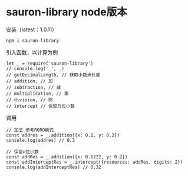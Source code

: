 <!--
 * @Descripttion: 
 * @version: 1.0.7
 * @Author: sauron.pan
 * @Date: 2022-06-16 19:00:35
 * @LastEditors: sauron.pan
 * @LastEditTime: 2022-06-22 16:32:57
-->
# sauron-library node版本

安装（latest：1.0.11）
```
npm i sauron-library
```

引入函数，以计算为例
```
let _ = require('sauron-library')
// console.log('_', _)    
// getDecimalLength, // 获取小数点长度
// addition, // 加
// subtraction, // 减
// multiplication, // 乘
// division, // 除
// intercept // 保留几位小数

```

调用
```
// 加法 参考RORO模式
const addres = _.addition({x: 0.1, y: 0.2})
console.log(addres) // 0.3

// 保留n位小数
const addRes = _.addition({x: 0.1222, y: 0.2})
const addInterceptRes = _.intercept({resources: addRes, digits: 2})
console.log(addInterceptRes) // 0.32
```
